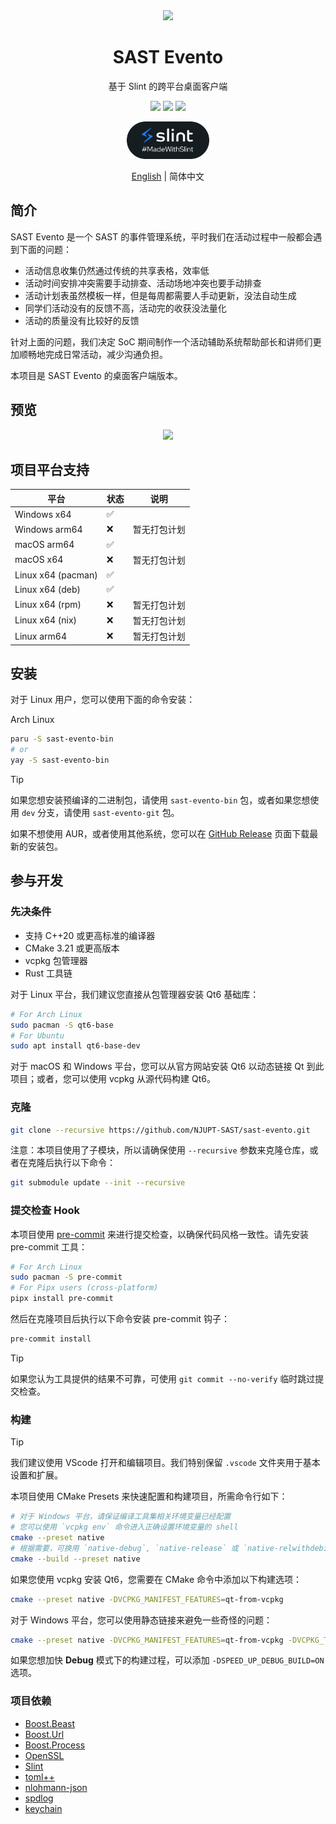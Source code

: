 <div align=center>
  <img width=64 src="../ui/assets/image/icon/evento.svg">
</div>

<h1 align="center">
  SAST Evento
</h1>
<p align="center">
基于 Slint 的跨平台桌面客户端
</p>

<p align="center">
    <img src="https://img.shields.io/badge/language-C%2B%2B20-yellow.svg">
    <img src="https://img.shields.io/badge/platform-Windows%20%7C%20macOS%20%7C%20Linux-lightgreen.svg">
    <img src="https://img.shields.io/badge/license-MIT-blue.svg">
</p>

<p align="center">
  <a href="https://slint.dev">
      <img alt="#MadeWithSlint" src="https://raw.githubusercontent.com/slint-ui/slint/master/logo//MadeWithSlint-logo-light.svg" height="60">
  </a>
</p>

<p align="center">
    <a href="../README.md">English</a> | 简体中文
</p>

## 简介

SAST Evento 是一个 SAST 的事件管理系统，平时我们在活动过程中一般都会遇到下面的问题：

- 活动信息收集仍然通过传统的共享表格，效率低
- 活动时间安排冲突需要手动排查、活动场地冲突也要手动排查
- 活动计划表虽然模板一样，但是每周都需要人手动更新，没法自动生成
- 同学们活动没有的反馈不高，活动完的收获没法量化
- 活动的质量没有比较好的反馈

针对上面的问题，我们决定 SoC 期间制作一个活动辅助系统帮助部长和讲师们更加顺畅地完成日常活动，减少沟通负担。

本项目是 SAST Evento 的桌面客户端版本。

## 预览

<div align=center>
  <img src="../doc/img/preview.png">
</div>

## 项目平台支持

| 平台               | 状态 | 说明         |
| ------------------ | ---- | ------------ |
| Windows x64        | ✅   |
| Windows arm64      | :x:  | 暂无打包计划 |
| macOS arm64        | ✅   |
| macOS x64          | :x:  | 暂无打包计划 |
| Linux x64 (pacman) | ✅   |
| Linux x64 (deb)    | ✅   |
| Linux x64 (rpm)    | :x:  | 暂无打包计划 |
| Linux x64 (nix)    | :x:  | 暂无打包计划 |
| Linux arm64        | :x:  | 暂无打包计划 |

## 安装

对于 Linux 用户，您可以使用下面的命令安装：

Arch Linux

```bash
paru -S sast-evento-bin
# or
yay -S sast-evento-bin
```
> [!TIP]  
> 如果您想安装预编译的二进制包，请使用 `sast-evento-bin` 包，或者如果您想使用 `dev` 分支，请使用 `sast-evento-git` 包。

如果不想使用 AUR，或者使用其他系统，您可以在 [GitHub Release](https://github.com/NJUPT-SAST/sast-evento/releases) 页面下载最新的安装包。

## 参与开发

### 先决条件

- 支持 C++20 或更高标准的编译器
- CMake 3.21 或更高版本
- vcpkg 包管理器
- Rust 工具链

对于 Linux 平台，我们建议您直接从包管理器安装 Qt6 基础库：

```bash
# For Arch Linux
sudo pacman -S qt6-base
# For Ubuntu
sudo apt install qt6-base-dev
```

对于 macOS 和 Windows 平台，您可以从官方网站安装 Qt6 以动态链接 Qt 到此项目；或者，您可以使用 vcpkg 从源代码构建 Qt6。

### 克隆

```bash
git clone --recursive https://github.com/NJUPT-SAST/sast-evento.git
```

注意：本项目使用了子模块，所以请确保使用 `--recursive` 参数来克隆仓库，或者在克隆后执行以下命令：

```bash
git submodule update --init --recursive
```

### 提交检查 Hook

本项目使用 [pre-commit](https://pre-commit.com/) 来进行提交检查，以确保代码风格一致性。请先安装 pre-commit 工具：

```bash
# For Arch Linux
sudo pacman -S pre-commit
# For Pipx users (cross-platform)
pipx install pre-commit
```

然后在克隆项目后执行以下命令安装 pre-commit 钩子：

```bash
pre-commit install
```

> [!TIP]  
> 如果您认为工具提供的结果不可靠，可使用 `git commit --no-verify` 临时跳过提交检查。

### 构建

> [!TIP]  
> 我们建议使用 VScode 打开和编辑项目。我们特别保留 `.vscode` 文件夹用于基本设置和扩展。

本项目使用 CMake Presets 来快速配置和构建项目，所需命令行如下：

```bash
# 对于 Windows 平台，请保证编译工具集相关环境变量已经配置
# 您可以使用 `vcpkg env` 命令进入正确设置环境变量的 shell
cmake --preset native
# 根据需要，可换用 `native-debug`, `native-release` 或 `native-relwithdebinfo` 预设
cmake --build --preset native
```

如果您使用 vcpkg 安装 Qt6，您需要在 CMake 命令中添加以下构建选项：

```bash
cmake --preset native -DVCPKG_MANIFEST_FEATURES=qt-from-vcpkg
```

对于 Windows 平台，您可以使用静态链接来避免一些奇怪的问题：

```bash
cmake --preset native -DVCPKG_MANIFEST_FEATURES=qt-from-vcpkg -DVCPKG_TARGET_TRIPLET=<x64 or arm64>-windows-static
```

如果您想加快 **Debug** 模式下的构建过程，可以添加 `-DSPEED_UP_DEBUG_BUILD=ON` 选项。

### 项目依赖

- [Boost.Beast](https://github.com/boostorg/beast)
- [Boost.Url](https://github.com/boostorg/url)
- [Boost.Process](https://github.com/boostorg/process)
- [OpenSSL](https://github.com/openssl/openssl)
- [Slint](https://github.com/slint-ui/slint)
- [toml++](https://github.com/marzer/tomlplusplus)
- [nlohmann-json](https://github.com/nlohmann/json)
- [spdlog](https://github.com/gabime/spdlog)
- [keychain](https://github.com/hrantzsch/keychain.git)
